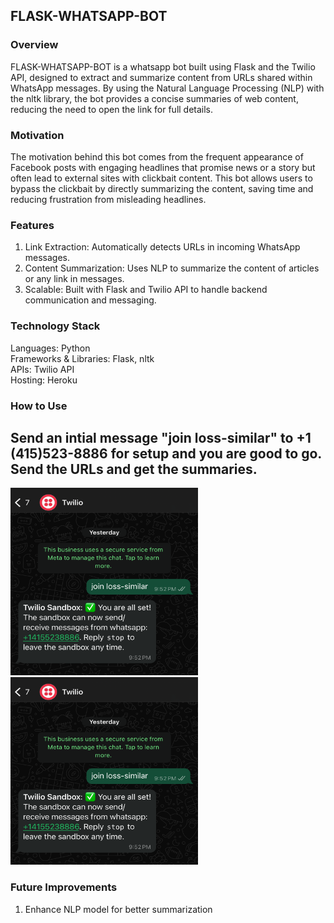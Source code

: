 ## FLASK-WHATSAPP-BOT
### Overview
FLASK-WHATSAPP-BOT is a whatsapp bot built using Flask and the Twilio API, designed to extract and summarize content from URLs shared within WhatsApp messages. By using the Natural Language Processing (NLP) with the nltk library, the bot provides a concise summaries of web content, reducing the need to open the link for full details.
### Motivation
The motivation behind this bot comes from the frequent appearance of Facebook posts with engaging headlines that promise news or a story but often lead to external sites with clickbait content. This bot allows users to bypass the clickbait by directly summarizing the content, saving time and reducing frustration from misleading headlines.
### Features
1. Link Extraction: Automatically detects URLs in incoming WhatsApp messages.
2. Content Summarization: Uses NLP to summarize the content of articles or any link in messages.
3. Scalable: Built with Flask and Twilio API to handle backend communication and messaging.

### Technology Stack
Languages: Python <br>
Frameworks & Libraries: Flask, nltk <br>
APIs: Twilio API <br>
Hosting: Heroku <br>


### How to Use
## Send an intial message "join loss-similar" to +1 (415)523-8886 for setup and you are good to go. Send the URLs and get the summaries.

<img src="images/whatsappScreenshot.png" alt="Description of the image" width="300" height = "300"/>
<img src="images/whatsappScreenshot.png" alt="Description of the image" width="300" height = "300"/>

### Future Improvements
1. Enhance NLP model for better summarization
